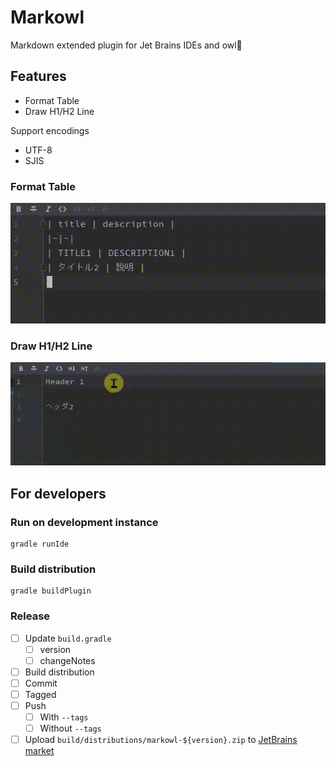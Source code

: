 Markowl
=======

Markdown extended plugin for Jet Brains IDEs and owl🦉

Features
--------

* Format Table
* Draw H1/H2 Line

Support encodings

* UTF-8
* SJIS


### Format Table

![](docs/images/format-table.gif)

### Draw H1/H2 Line

![](docs/images/draw-header-line.gif)


For developers
--------------

### Run on development instance

```console
gradle runIde
```

### Build distribution

```console
gradle buildPlugin
```

### Release

- [ ] Update `build.gradle`
    - [ ] version
    - [ ] changeNotes
- [ ] Build distribution
- [ ] Commit
- [ ] Tagged
- [ ] Push
    - [ ] With `--tags`
    - [ ] Without `--tags`
- [ ] Upload `build/distributions/markowl-${version}.zip` to [JetBrains market]

[JetBrains market]: https://plugins.jetbrains.com/plugin/edit?pluginId=14116
